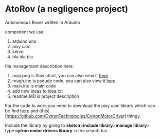# AtoRov (a negligence project)
Autonomous Rover written in Arduino

component we use:
1. arduino uno
1. pixy cam
1. servo
1. bla bla bla


file management describtion here:
1. map.png is flow chart, you can also view it [here](https://miro.com/welcomeonboard/WHg5V3BNM1RGY2w5Qk85a2dNZ0NXc29yY28zYXRtR0xyVVhPWWJlbE0ybVh2SDRsNWdGZnMxaGNqakhUS1VTU3wzNDU4NzY0NTQ0MTQyNDA1NzM5fDI=?share_link_id=759237895626)
1. rough.ino  is pseudo code, you can also view it [here](https://docs.google.com/document/d/1YSSXJ3OUwgdDNNxMu8pstoW31_rIilNodYSdIQzhhe8/edit?usp=sharing)
1. main.ino is main code
1. add new ideas to idea.txt
1. readme.MD is project description

For the code to work you need to download the pixy cam library which can be find [here](https://pixycam.com/downloads-pixy1/)
and (this)[https://github.com/CytronTechnologies/CytronMotorDriver] thingy. 

Include the library by going to **sketch**>**include library**>**manage library**> type **cytron motor drivers library** in the search bar 
